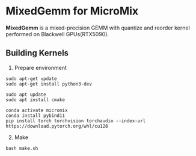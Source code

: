 # MixedGemm for MicroMix

**MixedGemm** is a mixed-precision GEMM with quantize and reorder kernel performed on Blackwell GPUs(RTX5090).

## Building Kernels

1. Prepare environment
```
sudo apt-get update
sudo apt-get install python3-dev

sudo apt update
sudo apt install cmake

conda activate micromix
conda install pybind11
pip install torch torchvision torchaudio --index-url https://download.pytorch.org/whl/cu128
```


2. Make
```
bash make.sh
```
